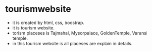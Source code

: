 # tourismwebsite
- it is created by html, css, boostrap.
- it is tourism website.
- torism placeses is Tajmahal, Mysorpalace, GoldenTemple, Varansi temple.
- in this tourism website is all placeses are explain in details.
